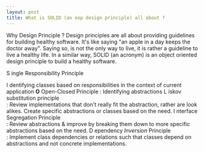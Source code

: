 ```yaml
---
layout: post
title: What is SOLID (an oop design principle) all about ?
---
```


Why Design Principle ? Design principles are all about providing guidelines for building healthy software. It's like saying "an apple in a day keeps the doctor away".
Saying so, is not the only way to live, it is rather a guideline to live a healthy life. In a similar way, SOLID (an acronym) is an object oriented design principle to build a healthy
software.  

S ingle Responsibility Principle

I dentifying classes based on responsibilities in the context of current application
**O** Open-Closed Principle
:	Identifying abstractions
L iskov substitution principle   	
:	Review implementations that don't really fit the abstraction, rather are look alikes. Create specific abstractions or classes based on the need.
I nterface Segregation Principle 	
:	Review abstractions & improve by breaking them down to more specific abstractions based on the need.
D ependency *Inversion* Principle	
:	Implement class dependencies or relations such that classes depend on abstractions and not concrete implementations.